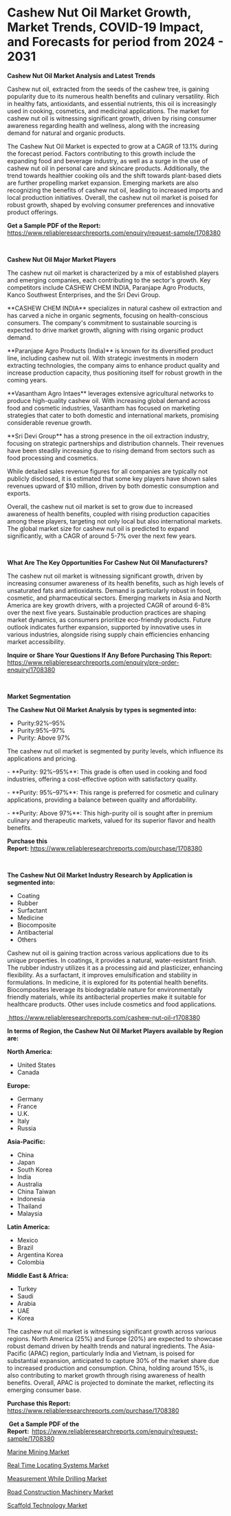 <p><h1>Cashew Nut Oil Market Growth, Market Trends, COVID-19 Impact, and Forecasts for period from 2024 - 2031</h1></p><p><strong>Cashew Nut Oil Market Analysis and Latest Trends</strong></p>
<p><p>Cashew nut oil, extracted from the seeds of the cashew tree, is gaining popularity due to its numerous health benefits and culinary versatility. Rich in healthy fats, antioxidants, and essential nutrients, this oil is increasingly used in cooking, cosmetics, and medicinal applications. The market for cashew nut oil is witnessing significant growth, driven by rising consumer awareness regarding health and wellness, along with the increasing demand for natural and organic products.</p><p>The Cashew Nut Oil Market is expected to grow at a CAGR of 13.1% during the forecast period. Factors contributing to this growth include the expanding food and beverage industry, as well as a surge in the use of cashew nut oil in personal care and skincare products. Additionally, the trend towards healthier cooking oils and the shift towards plant-based diets are further propelling market expansion. Emerging markets are also recognizing the benefits of cashew nut oil, leading to increased imports and local production initiatives. Overall, the cashew nut oil market is poised for robust growth, shaped by evolving consumer preferences and innovative product offerings.</p></p>
<p><strong>Get a Sample PDF of the Report:&nbsp;</strong> <a href="https://www.reliableresearchreports.com/enquiry/request-sample/1708380?utm_campaign=1509&utm_medium=2&utm_source=Github&utm_content=ia&utm_term=21102024&utm_id=cashew-nut-oil">https://www.reliableresearchreports.com/enquiry/request-sample/1708380</a></p>
<p>&nbsp;</p>
<p><strong>Cashew Nut Oil Major Market Players</strong></p>
<p><p>The cashew nut oil market is characterized by a mix of established players and emerging companies, each contributing to the sector's growth. Key competitors include CASHEW CHEM INDIA, Paranjape Agro Products, Kanco Southwest Enterprises, and the Sri Devi Group. </p><p>**CASHEW CHEM INDIA** specializes in natural cashew oil extraction and has carved a niche in organic segments, focusing on health-conscious consumers. The company's commitment to sustainable sourcing is expected to drive market growth, aligning with rising organic product demand.</p><p>**Paranjape Agro Products (India)** is known for its diversified product line, including cashew nut oil. With strategic investments in modern extracting technologies, the company aims to enhance product quality and increase production capacity, thus positioning itself for robust growth in the coming years.</p><p>**Vasantham Agro Intaes** leverages extensive agricultural networks to produce high-quality cashew oil. With increasing global demand across food and cosmetic industries, Vasantham has focused on marketing strategies that cater to both domestic and international markets, promising considerable revenue growth.</p><p>**Sri Devi Group** has a strong presence in the oil extraction industry, focusing on strategic partnerships and distribution channels. Their revenues have been steadily increasing due to rising demand from sectors such as food processing and cosmetics.</p><p>While detailed sales revenue figures for all companies are typically not publicly disclosed, it is estimated that some key players have shown sales revenues upward of $10 million, driven by both domestic consumption and exports.</p><p>Overall, the cashew nut oil market is set to grow due to increased awareness of health benefits, coupled with rising production capacities among these players, targeting not only local but also international markets. The global market size for cashew nut oil is predicted to expand significantly, with a CAGR of around 5-7% over the next few years.</p></p>
<p>&nbsp;</p>
<p><strong>What Are The Key Opportunities For Cashew Nut Oil Manufacturers?</strong></p>
<p><p>The cashew nut oil market is witnessing significant growth, driven by increasing consumer awareness of its health benefits, such as high levels of unsaturated fats and antioxidants. Demand is particularly robust in food, cosmetic, and pharmaceutical sectors. Emerging markets in Asia and North America are key growth drivers, with a projected CAGR of around 6-8% over the next five years. Sustainable production practices are shaping market dynamics, as consumers prioritize eco-friendly products. Future outlook indicates further expansion, supported by innovative uses in various industries, alongside rising supply chain efficiencies enhancing market accessibility.</p></p>
<p><strong>Inquire or Share Your Questions If Any Before Purchasing This Report:</strong> <a href="https://www.reliableresearchreports.com/enquiry/pre-order-enquiry/1708380?utm_campaign=1509&utm_medium=2&utm_source=Github&utm_content=ia&utm_term=21102024&utm_id=cashew-nut-oil">https://www.reliableresearchreports.com/enquiry/pre-order-enquiry/1708380</a></p>
<p>&nbsp;</p>
<p><strong>Market Segmentation</strong></p>
<p><strong>The Cashew Nut Oil Market Analysis by types is segmented into:</strong></p>
<p><ul><li>Purity:92%–95%</li><li>Purity:95%–97%</li><li>Purity: Above 97%</li></ul></p>
<p><p>The cashew nut oil market is segmented by purity levels, which influence its applications and pricing. </p><p>- **Purity: 92%–95%**: This grade is often used in cooking and food industries, offering a cost-effective option with satisfactory quality.</p><p>- **Purity: 95%–97%**: This range is preferred for cosmetic and culinary applications, providing a balance between quality and affordability.</p><p>- **Purity: Above 97%**: This high-purity oil is sought after in premium culinary and therapeutic markets, valued for its superior flavor and health benefits.</p></p>
<p><strong>Purchase this Report:&nbsp;</strong><a href="https://www.reliableresearchreports.com/purchase/1708380?utm_campaign=1509&utm_medium=2&utm_source=Github&utm_content=ia&utm_term=21102024&utm_id=cashew-nut-oil">https://www.reliableresearchreports.com/purchase/1708380</a></p>
<p>&nbsp;</p>
<p><strong>The Cashew Nut Oil Market Industry Research by Application is segmented into:</strong></p>
<p><ul><li>Coating</li><li>Rubber</li><li>Surfactant</li><li>Medicine</li><li>Biocomposite</li><li>Antibacterial</li><li>Others</li></ul></p>
<p><p>Cashew nut oil is gaining traction across various applications due to its unique properties. In coatings, it provides a natural, water-resistant finish. The rubber industry utilizes it as a processing aid and plasticizer, enhancing flexibility. As a surfactant, it improves emulsification and stability in formulations. In medicine, it is explored for its potential health benefits. Biocomposites leverage its biodegradable nature for environmentally friendly materials, while its antibacterial properties make it suitable for healthcare products. Other uses include cosmetics and food applications.</p></p>
<p><a href="https://www.reliableresearchreports.com/cashew-nut-oil-r1708380?utm_campaign=1509&utm_medium=2&utm_source=Github&utm_content=ia&utm_term=21102024&utm_id=cashew-nut-oil">&nbsp;https://www.reliableresearchreports.com/cashew-nut-oil-r1708380</a></p>
<p><strong>In terms of Region, the Cashew Nut Oil Market Players available by Region are:</strong></p>
<p>
    <p> <strong> North America: </strong>
        <ul>
            <li>United States</li>
            <li>Canada</li>
        </ul>
        </p> 
    <p> <strong> Europe: </strong>
        <ul>
            <li>Germany</li>
            <li>France</li>
            <li>U.K.</li>
            <li>Italy</li>
            <li>Russia</li>
        </ul>
        </p> 
    <p> <strong> Asia-Pacific: </strong>
        <ul>
            <li>China</li>
            <li>Japan</li>
            <li>South Korea</li>
            <li>India</li>
            <li>Australia</li>
            <li>China Taiwan</li>
            <li>Indonesia</li>
            <li>Thailand</li>
            <li>Malaysia</li>
        </ul>
        </p> 
    <p> <strong> Latin America: </strong>
        <ul>
            <li>Mexico</li>
            <li>Brazil</li>
            <li>Argentina Korea</li>
            <li>Colombia</li>
        </ul>
        </p> 
    <p> <strong> Middle East & Africa: </strong>
        <ul>
            <li>Turkey</li>
            <li>Saudi</li>
            <li>Arabia</li>
            <li>UAE</li>
            <li>Korea</li>
        </ul>
    </p>
    </p>
<p><p>The cashew nut oil market is witnessing significant growth across various regions. North America (25%) and Europe (20%) are expected to showcase robust demand driven by health trends and natural ingredients. The Asia-Pacific (APAC) region, particularly India and Vietnam, is poised for substantial expansion, anticipated to capture 30% of the market share due to increased production and consumption. China, holding around 15%, is also contributing to market growth through rising awareness of health benefits. Overall, APAC is projected to dominate the market, reflecting its emerging consumer base.</p></p>
<p><strong>Purchase this Report: </strong><a href="https://www.reliableresearchreports.com/purchase/1708380?utm_campaign=1509&utm_medium=2&utm_source=Github&utm_content=ia&utm_term=21102024&utm_id=cashew-nut-oil">https://www.reliableresearchreports.com/purchase/1708380</a></p>
<p>&nbsp;<strong>Get a Sample PDF of the Report:&nbsp;&nbsp;</strong><a href="https://www.reliableresearchreports.com/enquiry/request-sample/1708380?utm_campaign=1509&utm_medium=2&utm_source=Github&utm_content=ia&utm_term=21102024&utm_id=cashew-nut-oil">https://www.reliableresearchreports.com/enquiry/request-sample/1708380</a></p>
<p><strong></strong></p>
<p><p><a href="https://www.linkedin.com/pulse/marine-mining-market-global-regional-analysis-focus-absec?utm_campaign=1509&utm_medium=2&utm_source=Github&utm_content=ia&utm_term=21102024&utm_id=cashew-nut-oil">Marine Mining Market</a></p><p><a href="https://www.linkedin.com/pulse/market-forecasting-change-global-real-time-locating-systems-kapsc?utm_campaign=1509&utm_medium=2&utm_source=Github&utm_content=ia&utm_term=21102024&utm_id=cashew-nut-oil">Real Time Locating Systems Market</a></p><p><a href="https://www.linkedin.com/pulse/global-measurement-while-drilling-market-landscape-cuisc?utm_campaign=1509&utm_medium=2&utm_source=Github&utm_content=ia&utm_term=21102024&utm_id=cashew-nut-oil">Measurement While Drilling Market</a></p><p><a href="https://www.linkedin.com/pulse/road-construction-machinery-market-outlook-forecast-ktysc?utm_campaign=1509&utm_medium=2&utm_source=Github&utm_content=ia&utm_term=21102024&utm_id=cashew-nut-oil">Road Construction Machinery Market</a></p><p><a href="https://www.linkedin.com/pulse/investment-opportunities-scaffold-technology-sector-risk-agvrc?utm_campaign=1509&utm_medium=2&utm_source=Github&utm_content=ia&utm_term=21102024&utm_id=cashew-nut-oil">Scaffold Technology Market</a></p></p>